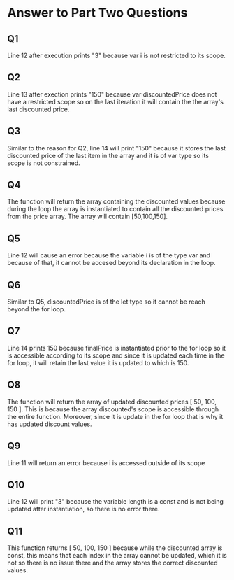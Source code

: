 # Answer to Part Two Questions

## Q1
Line 12 after execution prints "3" because var i is not restricted to its scope.

## Q2
Line 13 after exection prints "150" because var discountedPrice does not have a restricted scope so on the last iteration it will contain the the array's last discounted price.

## Q3
Similar to the reason for Q2, line 14 will print "150" because it stores the last discounted price of the last item in the array and it is of var type so its scope is not constrained.

## Q4
The function will return the array containing the discounted values because during the loop the array is instantiated to contain all the discounted prices from the price array. The array will contain [50,100,150].

## Q5
Line 12 will cause an error because the variable i is of the type var and because of that, it cannot be accesed beyond its declaration in the loop.

## Q6
Similar to Q5, discountedPrice is of the let type so it cannot be reach beyond the for loop.

## Q7
Line 14 prints 150 because finalPrice is instantiated prior to the for loop so it is accessible according to its scope and since it is updated each time in the for loop, it will retain the last value it is updated to which is 150.

## Q8

The function will return the array of updated discounted prices [ 50, 100, 150 ]. This is because the array discounted's scope is accessible through the entire function. Moreover, since it is update in the for loop that is why it has updated discount values.

## Q9
Line 11 will return an error because i is accessed outside of its scope

## Q10
Line 12 will print "3" because the variable length is a const and is not being updated after instantiation, so there is no error there.

## Q11
This function returns [ 50, 100, 150 ] because while the discounted array is const, this means that each index in the array cannot be updated, which it is not so there is no issue there and the array stores the correct discounted values.
